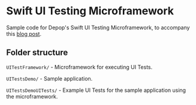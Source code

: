 
# Swift UI Testing Microframework

Sample code for Depop's Swift UI Testing Microframework, to accompany this [blog post](https://medium.com/p/f0a266b2d20c).

## Folder structure

`UITestFramework/` - Microframework for executing UI Tests.

`UITestsDemo/` - Sample application.

`UITestsDemoUITests/` - Example UI Tests for the sample application using the microframework.
